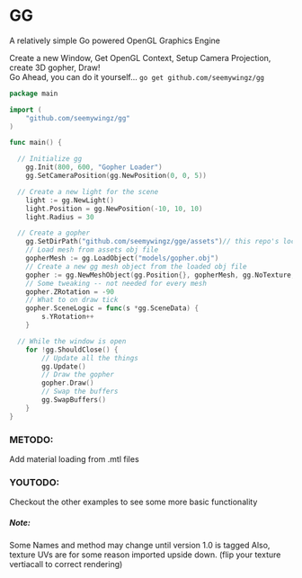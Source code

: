 # GG
A relatively simple Go powered OpenGL Graphics Engine

Create a new Window, Get OpenGL Context, Setup Camera Projection, create 3D gopher, Draw!  
Go Ahead, you can do it yourself...
`go get github.com/seemywingz/gg`
```go
package main

import (
	"github.com/seemywingz/gg"
)

func main() {

  // Initialize gg
	gg.Init(800, 600, "Gopher Loader")
	gg.SetCameraPosition(gg.NewPosition(0, 0, 5))

  // Create a new light for the scene
	light := gg.NewLight()
	light.Position = gg.NewPosition(-10, 10, 10)
	light.Radius = 30

  // Create a gopher
	gg.SetDirPath("github.com/seemywingz/gge/assets")// this repo's location
	// Load mesh from assets obj file
	gopherMesh := gg.LoadObject("models/gopher.obj")
	// Create a new gg mesh object from the loaded obj file
	gopher := gg.NewMeshObject(gg.Position{}, gopherMesh, gg.NoTexture, gg.Shader["phong"])
	// Some tweaking -- not needed for every mesh
	gopher.ZRotation = -90
	// What to on draw tick
	gopher.SceneLogic = func(s *gg.SceneData) {
		s.YRotation++
	}

  // While the window is open
	for !gg.ShouldClose() {
		// Update all the things
		gg.Update()
		// Draw the gopher
		gopher.Draw()
		// Swap the buffers
		gg.SwapBuffers()
	}
}
```
### METODO:
Add material loading from .mtl files
### YOUTODO:
Checkout the other examples to see some more basic functionality

##### Note:
Some Names and method may change until version 1.0 is tagged
Also, texture UVs are for some reason imported upside down. (flip your texture vertiacall to correct rendering)
